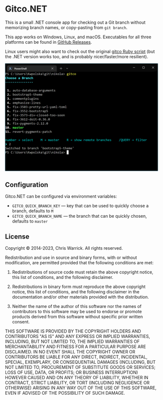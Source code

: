 Gitco.NET
=========

This is a small .NET console app for checking out a Git branch without
memorizing branch names, or copy-pasting from `git branch`.

This app works on Windows, Linux, and macOS. Executables for all three platforms
can be found in [GitHub Releases](https://github.com/Kwpolska/gitco/releases).

Linux users might also want to check out the original
[gitco Ruby script](https://github.com/Kwpolska/gitco) (but the .NET version
works too, and is probably nicer/faster/more resilient).

![gitco](https://github.com/Kwpolska/gitco.NET/raw/master/gitco.png)

Configuration
-------------

Gitco.NET can be configured via environment variables:

* `GITCO_QUICK_BRANCH_KEY` — key that can be used to quickly choose a branch, defaults to `M`
* `GITCO_QUICK_BRANCH_NAME` — the branch that can be quickly chosen, defaults to `master`

License
-------

Copyright © 2014-2023, Chris Warrick.
All rights reserved.

Redistribution and use in source and binary forms, with or without
modification, are permitted provided that the following conditions are
met:

1. Redistributions of source code must retain the above copyright
   notice, this list of conditions, and the following disclaimer.

2. Redistributions in binary form must reproduce the above copyright
   notice, this list of conditions, and the following disclaimer in the
   documentation and/or other materials provided with the distribution.

3. Neither the name of the author of this software nor the names of
   contributors to this software may be used to endorse or promote
   products derived from this software without specific prior written
   consent.

THIS SOFTWARE IS PROVIDED BY THE COPYRIGHT HOLDERS AND CONTRIBUTORS
"AS IS" AND ANY EXPRESS OR IMPLIED WARRANTIES, INCLUDING, BUT NOT
LIMITED TO, THE IMPLIED WARRANTIES OF MERCHANTABILITY AND FITNESS FOR
A PARTICULAR PURPOSE ARE DISCLAIMED.  IN NO EVENT SHALL THE COPYRIGHT
OWNER OR CONTRIBUTORS BE LIABLE FOR ANY DIRECT, INDIRECT, INCIDENTAL,
SPECIAL, EXEMPLARY, OR CONSEQUENTIAL DAMAGES (INCLUDING, BUT NOT
LIMITED TO, PROCUREMENT OF SUBSTITUTE GOODS OR SERVICES; LOSS OF USE,
DATA, OR PROFITS; OR BUSINESS INTERRUPTION) HOWEVER CAUSED AND ON ANY
THEORY OF LIABILITY, WHETHER IN CONTRACT, STRICT LIABILITY, OR TORT
(INCLUDING NEGLIGENCE OR OTHERWISE) ARISING IN ANY WAY OUT OF THE USE
OF THIS SOFTWARE, EVEN IF ADVISED OF THE POSSIBILITY OF SUCH DAMAGE.
